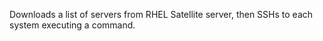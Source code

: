 Downloads a list of servers from RHEL Satellite server, then SSHs to each system executing a command.
